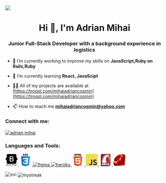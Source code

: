 <img align="center" src="https://github-profile-trophy.vercel.app/?username=Cos87M&theme=fresh&no-bg=true" />

<h1 align="center">Hi 👋, I'm Adrian Mihai</h1>
<h3 align="center">Junior Full-Stack Developer with a background experience in logistics</h3>

- 🔭 I’m currently working to improve my skills on **JavaScript,Ruby on Rails,Ruby**

- 🌱 I’m currently learning **React, JavaScipt**

- 👨‍💻 All of my projects are available at [https://troopl.com/mihaiadriancosmin](https://troopl.com/mihaiadriancosmin)

- 📫 How to reach me **mihaiadriancosmin@yahoo.com**

<h3 align="left">Connect with me:</h3>
<p align="left">
<a href="https://linkedin.com/in/adrian mihai" target="blank"><img align="center" src="https://raw.githubusercontent.com/rahuldkjain/github-profile-readme-generator/master/src/images/icons/Social/linked-in-alt.svg" alt="adrian mihai" height="30" width="40" /></a>
</p>

<h3 align="left">Languages and Tools:</h3>
<p align="left"> <a href="https://getbootstrap.com" target="_blank" rel="noreferrer"> <img src="https://raw.githubusercontent.com/devicons/devicon/master/icons/bootstrap/bootstrap-plain-wordmark.svg" alt="bootstrap" width="40" height="40"/> </a> <a href="https://www.w3schools.com/css/" target="_blank" rel="noreferrer"> <img src="https://raw.githubusercontent.com/devicons/devicon/master/icons/css3/css3-original-wordmark.svg" alt="css3" width="40" height="40"/> </a> <a href="https://www.figma.com/" target="_blank" rel="noreferrer"> <img src="https://www.vectorlogo.zone/logos/figma/figma-icon.svg" alt="figma" width="40" height="40"/> </a> <a href="https://heroku.com" target="_blank" rel="noreferrer"> <img src="https://www.vectorlogo.zone/logos/heroku/heroku-icon.svg" alt="heroku" width="40" height="40"/> </a> <a href="https://www.w3.org/html/" target="_blank" rel="noreferrer"> <img src="https://raw.githubusercontent.com/devicons/devicon/master/icons/html5/html5-original-wordmark.svg" alt="html5" width="40" height="40"/> </a> <a href="https://developer.mozilla.org/en-US/docs/Web/JavaScript" target="_blank" rel="noreferrer"> <img src="https://raw.githubusercontent.com/devicons/devicon/master/icons/javascript/javascript-original.svg" alt="javascript" width="40" height="40"/> </a> <a href="https://rubyonrails.org" target="_blank" rel="noreferrer"> <img src="https://raw.githubusercontent.com/devicons/devicon/master/icons/rails/rails-original-wordmark.svg" alt="rails" width="40" height="40"/> </a> <a href="https://www.ruby-lang.org/en/" target="_blank" rel="noreferrer"> <img src="https://raw.githubusercontent.com/devicons/devicon/master/icons/ruby/ruby-original.svg" alt="ruby" width="40" height="40"/> </a> </p>

<img src="https://github-readme-stats.vercel.app/api/top-langs?username=Cos87M&show_icons=true&locale=en&layout=compact&theme=chartreuse-darklight" alt="ovi" />

<img align="center" src="https://github-readme-streak-stats.herokuapp.com/?user=Cos87M&theme=tokyonight-light" alt="mystreak"/>
